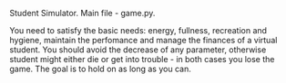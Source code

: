 Student Simulator.
Main file - game.py.

You need to satisfy the basic needs: energy, fullness, recreation and hygiene, maintain the perfomance and manage the finances of a virtual student.
You should avoid the decrease of any parameter, otherwise student might either die or get into trouble - in both cases you lose the game. The goal is to hold on as long as you can.
